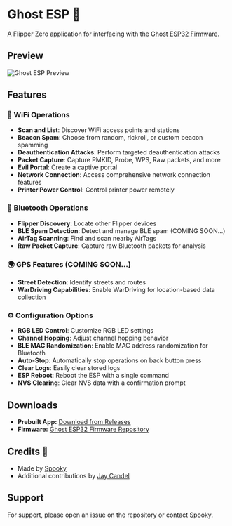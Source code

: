 # Ghost ESP 👻
A Flipper Zero application for interfacing with the [Ghost ESP32 Firmware]([https://github.com/your-username/ghost_esp_firmware_repo](https://github.com/Spooks4576/Ghost_ESP)).

## Preview
![Ghost ESP Preview](https://github.com/user-attachments/assets/dbff6546-24ed-4d20-af6e-0e01e1643385)

## Features

### 📶 WiFi Operations
- **Scan and List**: Discover WiFi access points and stations
- **Beacon Spam**: Choose from random, rickroll, or custom beacon spamming
- **Deauthentication Attacks**: Perform targeted deauthentication attacks
- **Packet Capture**: Capture PMKID, Probe, WPS, Raw packets, and more
- **Evil Portal**: Create a captive portal
- **Network Connection**: Access comprehensive network connection features
- **Printer Power Control**: Control printer power remotely

### 📡 Bluetooth Operations
- **Flipper Discovery**: Locate other Flipper devices
- **BLE Spam Detection**: Detect and manage BLE spam (COMING SOON…)
- **AirTag Scanning**: Find and scan nearby AirTags
- **Raw Packet Capture**: Capture raw Bluetooth packets for analysis

### 🌍 GPS Features (COMING SOON…)
- **Street Detection**: Identify streets and routes
- **WarDriving Capabilities**: Enable WarDriving for location-based data collection

### ⚙️ Configuration Options
- **RGB LED Control**: Customize RGB LED settings
- **Channel Hopping**: Adjust channel hopping behavior
- **BLE MAC Randomization**: Enable MAC address randomization for Bluetooth
- **Auto-Stop**: Automatically stop operations on back button press
- **Clear Logs**: Easily clear stored logs
- **ESP Reboot**: Reboot the ESP with a single command
- **NVS Clearing**: Clear NVS data with a confirmation prompt

## Downloads
- **Prebuilt App:** [Download from Releases](https://github.com/Spooks4576/ghost_esp_app/releases)
- **Firmware:** [Ghost ESP32 Firmware Repository](https://github.com/Spooks4576/Ghost_ESP)

## Credits 🙏
- Made by [Spooky](https://github.com/Spooks4576)
- Additional contributions by [Jay Candel](https://github.com/jaylikesbunda)

## Support
For support, please open an [issue](https://github.com/Spooks4576/ghost_esp_app/issues) on the repository or contact [Spooky](https://github.com/Spooks4576).


